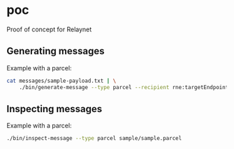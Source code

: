 # poc
Proof of concept for Relaynet

## Generating messages

Example with a parcel:

```bash
cat messages/sample-payload.txt | \
    ./bin/generate-message --type parcel --recipient rne:targetEndpointAddr --cert samples/x509_cert.der
```

## Inspecting messages

Example with a parcel:

```bash
./bin/inspect-message --type parcel sample/sample.parcel
```
